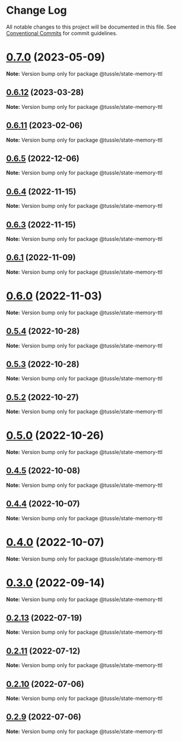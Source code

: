# Change Log

All notable changes to this project will be documented in this file.
See [Conventional Commits](https://conventionalcommits.org) for commit guidelines.

# [0.7.0](https://klowner/compare/v0.6.12...v0.7.0) (2023-05-09)

**Note:** Version bump only for package @tussle/state-memory-ttl





## [0.6.12](https://github.com/Klowner/tussle/compare/v0.6.11...v0.6.12) (2023-03-28)

**Note:** Version bump only for package @tussle/state-memory-ttl





## [0.6.11](https://github.com/Klowner/tussle/compare/v0.6.10...v0.6.11) (2023-02-06)

**Note:** Version bump only for package @tussle/state-memory-ttl





## [0.6.5](https://github.com/Klowner/tussle/compare/v0.6.4...v0.6.5) (2022-12-06)

**Note:** Version bump only for package @tussle/state-memory-ttl





## [0.6.4](https://github.com/Klowner/tussle/compare/v0.6.3...v0.6.4) (2022-11-15)

**Note:** Version bump only for package @tussle/state-memory-ttl





## [0.6.3](https://github.com/Klowner/tussle/compare/v0.6.2...v0.6.3) (2022-11-15)

**Note:** Version bump only for package @tussle/state-memory-ttl





## [0.6.1](https://github.com/Klowner/tussle/compare/v0.6.0...v0.6.1) (2022-11-09)

**Note:** Version bump only for package @tussle/state-memory-ttl





# [0.6.0](https://github.com/Klowner/tussle/compare/v0.5.4...v0.6.0) (2022-11-03)

**Note:** Version bump only for package @tussle/state-memory-ttl





## [0.5.4](https://github.com/Klowner/tussle/compare/v0.5.3...v0.5.4) (2022-10-28)

**Note:** Version bump only for package @tussle/state-memory-ttl





## [0.5.3](https://github.com/Klowner/tussle/compare/v0.5.2...v0.5.3) (2022-10-28)

**Note:** Version bump only for package @tussle/state-memory-ttl





## [0.5.2](https://github.com/Klowner/tussle/compare/v0.5.1...v0.5.2) (2022-10-27)

**Note:** Version bump only for package @tussle/state-memory-ttl





# [0.5.0](https://github.com/Klowner/tussle/compare/v0.4.5...v0.5.0) (2022-10-26)

**Note:** Version bump only for package @tussle/state-memory-ttl





## [0.4.5](https://github.com/Klowner/tussle/compare/v0.4.4...v0.4.5) (2022-10-08)

**Note:** Version bump only for package @tussle/state-memory-ttl





## [0.4.4](https://github.com/Klowner/tussle/compare/v0.4.3...v0.4.4) (2022-10-07)

**Note:** Version bump only for package @tussle/state-memory-ttl





# [0.4.0](https://github.com/Klowner/tussle/compare/v0.3.2...v0.4.0) (2022-10-07)

**Note:** Version bump only for package @tussle/state-memory-ttl





# [0.3.0](https://github.com/Klowner/tussle/compare/v0.2.13...v0.3.0) (2022-09-14)

**Note:** Version bump only for package @tussle/state-memory-ttl





## [0.2.13](http://klowner/tussle/compare/v0.2.12...v0.2.13) (2022-07-19)

**Note:** Version bump only for package @tussle/state-memory-ttl





## [0.2.11](http://klowner/tussle/compare/v0.2.10...v0.2.11) (2022-07-12)

**Note:** Version bump only for package @tussle/state-memory-ttl





## [0.2.10](https://github.com/Klowner/tussle/compare/v0.2.9...v0.2.10) (2022-07-06)

**Note:** Version bump only for package @tussle/state-memory-ttl





## [0.2.9](https://github.com/Klowner/tussle/compare/v0.2.8...v0.2.9) (2022-07-06)

**Note:** Version bump only for package @tussle/state-memory-ttl
